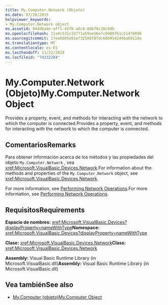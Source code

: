 ```yaml
---
title: My.Computer.Network (Objeto)
ms.date: 07/20/2015
helpviewer_keywords:
- My.Computer.Network object
ms.assetid: 94ddbade-aff1-42f8-a6c8-88b78c28c0db
ms.openlocfilehash: 11a4c531c1b771a59ae56efc04807b1c51476896
ms.sourcegitcommit: 17ee6605e01ef32506f8fdc686954244ba6911de
ms.translationtype: MT
ms.contentlocale: es-ES
ms.lasthandoff: 11/22/2019
ms.locfileid: "74332284"
---
```

# <a name="mycomputernetwork-object"></a><span data-ttu-id="c0928-102">My.Computer.Network (Objeto)</span><span class="sxs-lookup"><span data-stu-id="c0928-102">My.Computer.Network Object</span></span>
<span data-ttu-id="c0928-103">Provides a property, event, and methods for interacting with the network to which the computer is connected.</span><span class="sxs-lookup"><span data-stu-id="c0928-103">Provides a property, event, and methods for interacting with the network to which the computer is connected.</span></span>  
  
## <a name="remarks"></a><span data-ttu-id="c0928-104">Comentarios</span><span class="sxs-lookup"><span data-stu-id="c0928-104">Remarks</span></span>  
 <span data-ttu-id="c0928-105">Para obtener información acerca de los métodos y las propiedades del objeto `My.Computer.Network` , vea <xref:Microsoft.VisualBasic.Devices.Network>.</span><span class="sxs-lookup"><span data-stu-id="c0928-105">For information about the methods and properties of the `My.Computer.Network` object, see <xref:Microsoft.VisualBasic.Devices.Network>.</span></span>  
  
 <span data-ttu-id="c0928-106">For more information, see [Performing Network Operations](../../../visual-basic/developing-apps/programming/computer-resources/performing-network-operations.md).</span><span class="sxs-lookup"><span data-stu-id="c0928-106">For more information, see [Performing Network Operations](../../../visual-basic/developing-apps/programming/computer-resources/performing-network-operations.md).</span></span>  
  
## <a name="requirements"></a><span data-ttu-id="c0928-107">Requisitos</span><span class="sxs-lookup"><span data-stu-id="c0928-107">Requirements</span></span>  
 <span data-ttu-id="c0928-108">**Espacio de nombres:** <xref:Microsoft.VisualBasic.Devices?displayProperty=nameWithType></span><span class="sxs-lookup"><span data-stu-id="c0928-108">**Namespace:** <xref:Microsoft.VisualBasic.Devices?displayProperty=nameWithType></span></span>  
  
 <span data-ttu-id="c0928-109">**Clase:** <xref:Microsoft.VisualBasic.Devices.Network></span><span class="sxs-lookup"><span data-stu-id="c0928-109">**Class:** <xref:Microsoft.VisualBasic.Devices.Network></span></span>  
  
 <span data-ttu-id="c0928-110">**Assembly:** Visual Basic Runtime Library (in Microsoft.VisualBasic.dll)</span><span class="sxs-lookup"><span data-stu-id="c0928-110">**Assembly:** Visual Basic Runtime Library (in Microsoft.VisualBasic.dll)</span></span>  
  
## <a name="see-also"></a><span data-ttu-id="c0928-111">Vea también</span><span class="sxs-lookup"><span data-stu-id="c0928-111">See also</span></span>

- [<span data-ttu-id="c0928-112">My.Computer (objeto)</span><span class="sxs-lookup"><span data-stu-id="c0928-112">My.Computer Object</span></span>](../../../visual-basic/language-reference/objects/my-computer-object.md)
